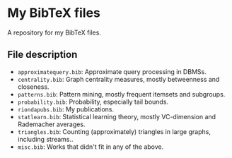 # My BibTeX files

A repository for my BibTeX files.

## File description

* `approximatequery.bib`: Approximate query processing in DBMSs.
* `centrality.bib`: Graph centrality measures, mostly betweenness and closeness.
* `patterns.bib`: Pattern mining, mostly frequent itemsets and subgroups.
* `probability.bib`: Probability, especially tail bounds.
* `riondapubs.bib`: My publications.
* `statlearn.bib`: Statistical learning theory, mostly VC-dimension and
	Rademacher averages.
* `triangles.bib`: Counting (approximately) triangles in large graphs, including
	streams..
* `misc.bib`: Works that didn't fit in any of the above.
